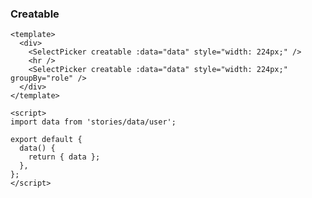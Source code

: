 ### Creatable

<!--start-code-->

```vue
<template>
  <div>
    <SelectPicker creatable :data="data" style="width: 224px;" />
    <hr />
    <SelectPicker creatable :data="data" style="width: 224px;" groupBy="role" />
  </div>
</template>

<script>
import data from 'stories/data/user';

export default {
  data() {
    return { data };
  },
};
</script>
```

<!--end-code-->
